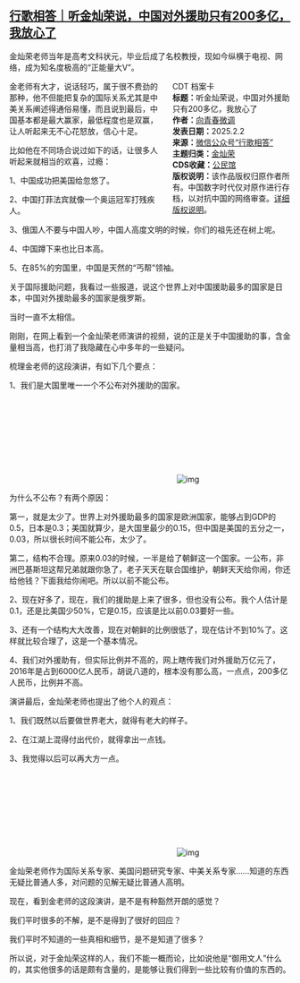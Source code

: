 <!--1738598257000-->
[行歌相答｜听金灿荣说，中国对外援助只有200多亿，我放心了](https://chinadigitaltimes.net/chinese/715565.html)
------

<p>金灿荣老师当年是高考文科状元，毕业后成了名校教授，现如今纵横于电视、网络，成为知名度极高的“正能量大V”。</p><div style="width:42%;float:right;padding-left:20px;"><div class="su-spoiler su-spoiler-style-fancy su-spoiler-icon-chevron-circle" data-scroll-offset="0" data-anchor-in-url="no"><div class="su-spoiler-title" tabindex="0" role="button"><span class="su-spoiler-icon"></span>CDT 档案卡</div><div class="su-spoiler-content su-u-clearfix su-u-trim"><strong>标题：</strong>听金灿荣说，中国对外援助只有200多亿，我放心了<br><strong>作者：</strong><a href="https://chinadigitaltimes.net/space/行歌相答" target="_blank">向青春微调</a><br><strong>发表日期：</strong>2025.2.2<br><strong>来源：</strong><a href="https://web.archive.org/web/https://mp.weixin.qq.com/s/UNemGsgUdHRKW_jz2AQ3XQ" target="_blank">微信公众号“行歌相答”</a><br><strong>主题归类：</strong><a href="https://chinadigitaltimes.net/space/金灿荣" target="_blank">金灿荣</a><br><strong>CDS收藏：</strong><a href="https://chinadigitaltimes.net/space/%E5%85%AC%E6%B0%91%E9%A6%86" target="_blank" rel="noopener">公民馆</a><br><strong>版权说明：</strong>该作品版权归原作者所有。中国数字时代仅对原作进行存档，以对抗中国的网络审查。<a href="https://chinadigitaltimes.net/chinese/copyright">详细版权说明</a>。</div></div></div><p>金老师有大才，说话轻巧，属于很不费劲的那种，他不但能把复杂的国际关系尤其是中美关系阐述得通俗易懂，而且说到最后，中国基本都是最大赢家，最低程度也是双赢，让人听起来无不心花怒放，信心十足。</p><p>比如他在不同场合说过如下的话，让很多人听起来就相当的欢喜，过瘾：</p><p>1、中国成功把美国给忽悠了。</p><p>2、中国打菲法宾就像一个奥运冠军打残疾人。</p><p>3、俄国人不要与中国人吵，中国人高度文明的时候，你们的祖先还在树上呢。</p><p>4、中国蹲下来也比日本高。</p><p>5、在85%的穷国里，中国是天然的“丐帮”领袖。</p><p>关于国际援助问题，我看过一些报道，说这个世界上对中国援助最多的国家是日本，中国对外援助最多的国家是俄罗斯。</p><p>当时一直不太相信。</p><p>刚刚，在网上看到一个金灿荣老师演讲的视频，说的正是关于中国援助的事，含金量相当高，也打消了我隐藏在心中多年的一些疑问。</p><p>梳理金老师的这段演讲，有如下几个要点：</p><p>1、我们是大国里唯一一个不公布对外援助的国家。</p><p><img decoding="async" src="data:image/svg+xml,%3Csvg%20xmlns='http://www.w3.org/2000/svg'%20viewBox='0%200%200%200'%3E%3C/svg%3E" alt="img" data-lazy-src="https://chinadigitaltimes.net/chinese/files/2025/02/post-715565-67a0e5dec2772."><noscript><img decoding="async" src="https://chinadigitaltimes.net/chinese/files/2025/02/post-715565-67a0e5dec2772." alt="img"></noscript></p><p>为什么不公布？有两个原因：</p><p>第一，就是太少了。世界上对外援助最多的国家是欧洲国家，能够占到GDP的0.5，日本是0.3；美国就算少，是大国里最少的0.15，但中国是美国的五分之一，0.03，所以很长时间不能公布，太少了。</p><p>第二，结构不合理。原来0.03的时候，一半是给了朝鲜这一个国家。一公布，非洲巴基斯坦这帮兄弟就跟你急了，老子天天在联合国维护，朝鲜天天给你闹，你还给他钱？下面我给你闹吧。所以以前不能公布。</p><p>2、现在好多了，现在，我们的援助是上来了很多，但也没有公布。我个人估计是0.1，还是比美国少50%，它是0.15，应该是比以前0.03要好一些。</p><p>3、还有一个结构大大改善，现在对朝鲜的比例很低了，现在估计不到10%了。这样就比较合理了，这是一个基本情况。</p><p>4、我们对外援助有，但实际比例并不高的，网上瞎传我们对外援助万亿元了，2016年是占到6000亿人民币，胡说八道的，根本没有那么高，一点点，200多亿人民币，比例并不高。</p><p>演讲最后，金灿荣老师也提出了他个人的观点：</p><p>1、我们既然以后要做世界老大，就得有老大的样子。</p><p>2、在江湖上混得付出代价，就得拿出一点钱。</p><p>3、我觉得以后可以再大方一点。</p><p><img decoding="async" src="data:image/svg+xml,%3Csvg%20xmlns='http://www.w3.org/2000/svg'%20viewBox='0%200%200%200'%3E%3C/svg%3E" alt="img" data-lazy-src="https://chinadigitaltimes.net/chinese/files/2025/02/post-715565-67a0e5e071cb7."><noscript><img decoding="async" src="https://chinadigitaltimes.net/chinese/files/2025/02/post-715565-67a0e5e071cb7." alt="img"></noscript></p><p>金灿荣老师作为国际关系专家、美国问题研究专家、中美关系专家……知道的东西无疑比普通人多，对问题的见解无疑比普通人高明。</p><p>现在，看到金老师的这段演讲，是不是有种豁然开朗的感觉？</p><p>我们平时很多的不解，是不是得到了很好的回应？</p><p>我们平时不知道的一些真相和细节，是不是知道了很多？</p><p>所以说，对于金灿荣这样的人，我们不能一概而论，比如说他是“御用文人”什么的，其实他很多的话是颇有含量的，是能够让我们得到一些比较有价值的东西的。</p><div class="addtoany_share_save_container addtoany_content addtoany_content_bottom"><div class="a2a_kit a2a_kit_size_32 addtoany_list" data-a2a-url="https://chinadigitaltimes.net/chinese/715565.html" data-a2a-title="行歌相答｜听金灿荣说，中国对外援助只有200多亿，我放心了"><a class="a2a_button_facebook" href="https://www.addtoany.com/add_to/facebook?linkurl=https%3A%2F%2Fchinadigitaltimes.net%2Fchinese%2F715565.html&amp;linkname=%E8%A1%8C%E6%AD%8C%E7%9B%B8%E7%AD%94%EF%BD%9C%E5%90%AC%E9%87%91%E7%81%BF%E8%8D%A3%E8%AF%B4%EF%BC%8C%E4%B8%AD%E5%9B%BD%E5%AF%B9%E5%A4%96%E6%8F%B4%E5%8A%A9%E5%8F%AA%E6%9C%89200%E5%A4%9A%E4%BA%BF%EF%BC%8C%E6%88%91%E6%94%BE%E5%BF%83%E4%BA%86" title="Facebook" rel="nofollow noopener" target="_blank"></a><a class="a2a_button_twitter" href="https://www.addtoany.com/add_to/twitter?linkurl=https%3A%2F%2Fchinadigitaltimes.net%2Fchinese%2F715565.html&amp;linkname=%E8%A1%8C%E6%AD%8C%E7%9B%B8%E7%AD%94%EF%BD%9C%E5%90%AC%E9%87%91%E7%81%BF%E8%8D%A3%E8%AF%B4%EF%BC%8C%E4%B8%AD%E5%9B%BD%E5%AF%B9%E5%A4%96%E6%8F%B4%E5%8A%A9%E5%8F%AA%E6%9C%89200%E5%A4%9A%E4%BA%BF%EF%BC%8C%E6%88%91%E6%94%BE%E5%BF%83%E4%BA%86" title="Twitter" rel="nofollow noopener" target="_blank"></a><a class="a2a_button_telegram" href="https://www.addtoany.com/add_to/telegram?linkurl=https%3A%2F%2Fchinadigitaltimes.net%2Fchinese%2F715565.html&amp;linkname=%E8%A1%8C%E6%AD%8C%E7%9B%B8%E7%AD%94%EF%BD%9C%E5%90%AC%E9%87%91%E7%81%BF%E8%8D%A3%E8%AF%B4%EF%BC%8C%E4%B8%AD%E5%9B%BD%E5%AF%B9%E5%A4%96%E6%8F%B4%E5%8A%A9%E5%8F%AA%E6%9C%89200%E5%A4%9A%E4%BA%BF%EF%BC%8C%E6%88%91%E6%94%BE%E5%BF%83%E4%BA%86" title="Telegram" rel="nofollow noopener" target="_blank"></a><a class="a2a_button_reddit" href="https://www.addtoany.com/add_to/reddit?linkurl=https%3A%2F%2Fchinadigitaltimes.net%2Fchinese%2F715565.html&amp;linkname=%E8%A1%8C%E6%AD%8C%E7%9B%B8%E7%AD%94%EF%BD%9C%E5%90%AC%E9%87%91%E7%81%BF%E8%8D%A3%E8%AF%B4%EF%BC%8C%E4%B8%AD%E5%9B%BD%E5%AF%B9%E5%A4%96%E6%8F%B4%E5%8A%A9%E5%8F%AA%E6%9C%89200%E5%A4%9A%E4%BA%BF%EF%BC%8C%E6%88%91%E6%94%BE%E5%BF%83%E4%BA%86" title="Reddit" rel="nofollow noopener" target="_blank"></a><a class="a2a_button_whatsapp" href="https://www.addtoany.com/add_to/whatsapp?linkurl=https%3A%2F%2Fchinadigitaltimes.net%2Fchinese%2F715565.html&amp;linkname=%E8%A1%8C%E6%AD%8C%E7%9B%B8%E7%AD%94%EF%BD%9C%E5%90%AC%E9%87%91%E7%81%BF%E8%8D%A3%E8%AF%B4%EF%BC%8C%E4%B8%AD%E5%9B%BD%E5%AF%B9%E5%A4%96%E6%8F%B4%E5%8A%A9%E5%8F%AA%E6%9C%89200%E5%A4%9A%E4%BA%BF%EF%BC%8C%E6%88%91%E6%94%BE%E5%BF%83%E4%BA%86" title="WhatsApp" rel="nofollow noopener" target="_blank"></a><a class="a2a_button_email" href="https://www.addtoany.com/add_to/email?linkurl=https%3A%2F%2Fchinadigitaltimes.net%2Fchinese%2F715565.html&amp;linkname=%E8%A1%8C%E6%AD%8C%E7%9B%B8%E7%AD%94%EF%BD%9C%E5%90%AC%E9%87%91%E7%81%BF%E8%8D%A3%E8%AF%B4%EF%BC%8C%E4%B8%AD%E5%9B%BD%E5%AF%B9%E5%A4%96%E6%8F%B4%E5%8A%A9%E5%8F%AA%E6%9C%89200%E5%A4%9A%E4%BA%BF%EF%BC%8C%E6%88%91%E6%94%BE%E5%BF%83%E4%BA%86" title="Email" rel="nofollow noopener" target="_blank"></a><a class="a2a_button_copy_link" href="https://www.addtoany.com/add_to/copy_link?linkurl=https%3A%2F%2Fchinadigitaltimes.net%2Fchinese%2F715565.html&amp;linkname=%E8%A1%8C%E6%AD%8C%E7%9B%B8%E7%AD%94%EF%BD%9C%E5%90%AC%E9%87%91%E7%81%BF%E8%8D%A3%E8%AF%B4%EF%BC%8C%E4%B8%AD%E5%9B%BD%E5%AF%B9%E5%A4%96%E6%8F%B4%E5%8A%A9%E5%8F%AA%E6%9C%89200%E5%A4%9A%E4%BA%BF%EF%BC%8C%E6%88%91%E6%94%BE%E5%BF%83%E4%BA%86" title="Copy Link" rel="nofollow noopener" target="_blank"></a><a class="a2a_dd addtoany_share_save addtoany_share" href="https://www.addtoany.com/share"></a></div></div>
